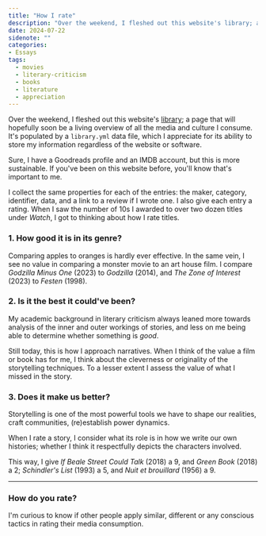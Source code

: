 ```yaml
---
title: "How I rate"
description: "Over the weekend, I fleshed out this website's library; a page that will hopefully soon be a living overview of all the media and culture I consume. When I saw the number of 10s I awarded two over two dozen titles under Watch, I got to thinking about how I rate titles."
date: 2024-07-22
sidenote: ""
categories:
- Essays
tags:
  - movies
  - literary-criticism
  - books
  - literature
  - appreciation
---
```

Over the weekend, I fleshed out this website's [library](/library); a page that will hopefully soon be a living overview of all the media and culture I consume. It's populated by a `library.yml` data file, which I appreciate for its ability to store my information regardless of the website or software.

Sure, I have a Goodreads profile and an IMDB account, but this is more sustainable. If you've been on this website before, you'll know that's important to me.

I collect the same properties for each of the entries: the maker, category, identifier, data, and a link to a review if I wrote one. I also give each entry a rating. When I saw the number of 10s I awarded to over two dozen titles under _Watch_, I got to thinking about how I rate titles.

### 1. How good it is in its genre?
Comparing apples to oranges is hardly ever effective. In the same vein, I see no value in comparing a monster movie to an art house film. I compare _Godzilla Minus One_ (2023) to _Godzilla_ (2014), and _The Zone of Interest_ (2023) to _Festen_ (1998).

### 2. Is it the best it could've been?
My academic background in literary criticism always leaned more towards analysis of the inner and outer workings of stories, and less on me being able to determine whether something is _good_. 

Still today, this is how I approach narratives. When I think of the value a film or book has for me, I think about the cleverness or originality of the storytelling techniques. To a lesser extent I assess the value of what I missed in the story.

### 3. Does it make us better?
Storytelling is one of the most powerful tools we have to shape our realities, craft communities, (re)establish power dynamics.
 
When I rate a story, I consider what its role is in how we write our own histories; whether I think it respectfully depicts the characters involved.

This way, I give _If Beale Street Could Talk_ (2018) a 9, and _Green Book_ (2018) a 2; _Schindler's List_ (1993) a 5, and _Nuit et brouillard_ (1956) a 9.

---

### How do you rate?
I'm curious to know if other people apply similar, different or any conscious tactics in rating their media consumption. 